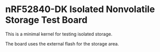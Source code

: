 nRF52840-DK Isolated Nonvolatile Storage Test Board
===================================

This is a minimal kernel for testing isolated storage.

The board uses the external flash for the storage area.
